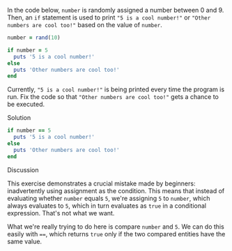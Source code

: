 In the code below, `number` is randomly assigned a number between 0 and 9. Then, an `if` statement is used to print `"5 is a cool number!"` or `"Other numbers are cool too!"` based on the value of `number`.

```ruby
number = rand(10)

if number = 5
  puts '5 is a cool number!'
else
  puts 'Other numbers are cool too!'
end
```

Currently, `"5 is a cool number!"` is being printed every time the program is run. Fix the code so that `"Other numbers are cool too!"` gets a chance to be executed.

Solution

```ruby
if number == 5
  puts '5 is a cool number!'
else
  puts 'Other numbers are cool too!'
end
```

Discussion

This exercise demonstrates a crucial mistake made by beginners: inadvertently using assignment as the condition. This means that instead of evaluating whether `number` equals `5`, we're assigning `5` to `number`, which always evaluates to `5`, which in turn evaluates as `true` in a conditional expression. That's not what we want.

What we're really trying to do here is compare `number` and `5`. We can do this easily with `==`, which returns `true` only if the two compared entities have the same value.
